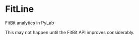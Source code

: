 FitLine
========

FitBit analytics in PyLab

This may not happen until the FitBit API improves considerably.

